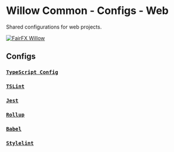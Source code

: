 # Willow Common - Configs - Web

Shared configurations for web projects.

[![FairFX Willow](https://img.shields.io/badge/%20fairfx-🌳%20willow-00AFCE.svg?style=flat-square)](https://github.com/FairFXGroup/willow-common)

## Configs

### [`TypeScript Config`](tsconfig/README.md)

### [`TSLint`](tslint/README.md)

### [`Jest`](jest/README.md)

### [`Rollup`](rollup/README.md)

### [`Babel`](babel/README.md)

### [`Stylelint`](stylelint/README.md)
